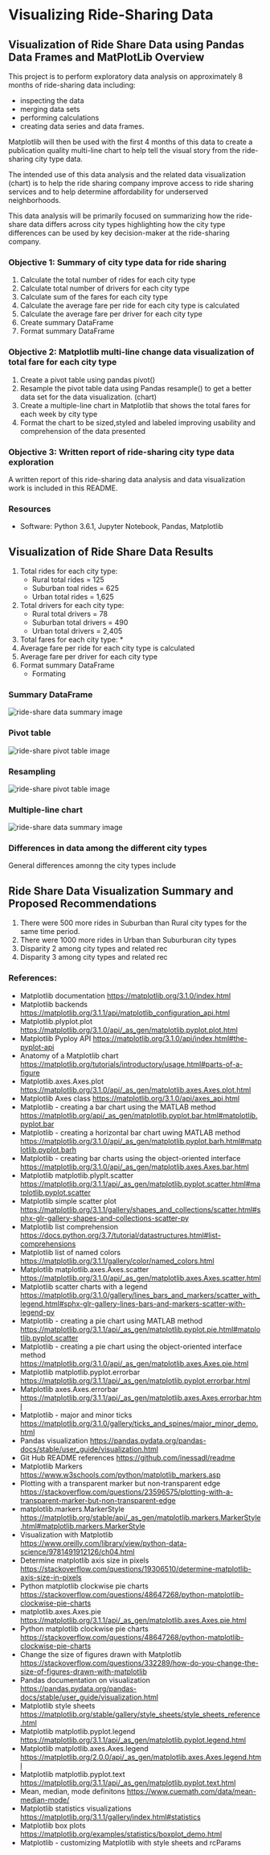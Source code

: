 # Visualizing Ride-Sharing Data 

## Visualization of Ride Share Data using Pandas Data Frames and MatPlotLib Overview

This project is to perform exploratory data analysis on approximately 8 months of ride-sharing data including: 
* inspecting the data
* merging data sets
* performing calculations
* creating data series and data frames. 

Matplotlib will then be used with the first 4 months of this data to create a publication quality multi-line chart to help tell the visual story from the ride-sharing city type data.

The intended use of this data analysis and the related data visualization (chart) is to help the ride sharing company improve access to ride sharing services and to help determine affordability for underserved neighborhoods. 

This data analysis will be primarily focused on summarizing how the ride-share data differs across city types highlighting how the city type differences can be used by key decision-maker at the ride-sharing company.

### Objective 1: Summary of city type data for ride sharing
1. Calculate the total number of rides for each city type
2. Calculate total number of drivers for each city type
3. Calculate sum of the fares for each city type 
4. Calculate the average fare per ride for each city type is calculated
5. Calculate the average fare per driver for each city type 
6. Create summary DataFrame 
7. Format summary DataFrame

### Objective 2: Matplotlib multi-line change data visualization of total fare for each city type 
1. Create a pivot table using pandas pivot() 
2. Resample the pivot table data using Pandas resample() to get a better data set for the data visualization. (chart)
3. Create a multiple-line chart in Matplotlib that shows the total fares for each week by city type
4. Format the chart to be sized,styled and labeled improving usability and comprehension of the data presented

### Objective 3: Written report of ride-sharing city type data exploration 
A written report of this ride-sharing data analysis and data visualization work is included in this README.

### Resources
- Software: Python 3.6.1, Jupyter Notebook, Pandas, Matplotlib
## Visualization of Ride Share Data Results
1. Total rides for each city type:
   * Rural total rides = 125
   * Suburban toal rides = 625
   * Urban total rides = 1,625
3. Total drivers for each city type:
   * Rural total drivers = 78
   * Suburban total drivers = 490
   * Urban total drivers = 2,405
5. Total fares for each city type:
   *   
7. Average fare per ride for each city type is calculated
8. Average fare per driver for each city type 
9. Format summary DataFrame
   * Formating

### Summary DataFrame

![ride-share data summary image](/Resources/pyber_summary_dataframe.png)

### Pivot table

![ride-share pivot table image](/Resources/pivot_table.png)

### Resampling

![ride-share pivot table image](/Resources/resampling.png)

### Multiple-line chart

![ride-share data summary image](/Resources/fares_by_city_type_by_wk_mth_multi_line_chart.png)

### Differences in data among the different city types
General differences amonng the city types include
## Ride Share Data Visualization Summary and Proposed Recommendations
1. There were 500 more rides in Suburban than Rural city types for the same time period.
2. There were 1000 more rides in Urban than Suburburan city types
3. Disparity 2 among city types and related rec
4. Disparity 3 among city types and related rec

### References:
* Matplotlib documentation https://matplotlib.org/3.1.0/index.html
* Matplotlib backends https://matplotlib.org/3.1.1/api/matplotlib_configuration_api.html
* Matplotlib.plyplot.plot https://matplotlib.org/3.1.0/api/_as_gen/matplotlib.pyplot.plot.html
* Matplotlib Pyploy API https://matplotlib.org/3.1.0/api/index.html#the-pyplot-api
* Anatomy of a Matplotlib chart https://matplotlib.org/tutorials/introductory/usage.html#parts-of-a-figure
* Matplotlib.axes.Axes.plot https://matplotlib.org/3.1.0/api/_as_gen/matplotlib.axes.Axes.plot.html
* Matplotlib Axes class https://matplotlib.org/3.1.0/api/axes_api.html
* Matplotlib - creating a bar chart using the MATLAB method https://matplotlib.org/api/_as_gen/matplotlib.pyplot.bar.html#matplotlib.pyplot.bar
* Matplotlib - creating a horizontal bar chart uwing MATLAB method https://matplotlib.org/3.1.0/api/_as_gen/matplotlib.pyplot.barh.html#matplotlib.pyplot.barh
* Matplotlib - creating bar charts using the object-oriented interface https://matplotlib.org/3.1.0/api/_as_gen/matplotlib.axes.Axes.bar.html
* Matplotlib matplotlib.plyplt.scatter https://matplotlib.org/3.1.1/api/_as_gen/matplotlib.pyplot.scatter.html#matplotlib.pyplot.scatter
* Matplotlib simple scatter plot https://matplotlib.org/3.1.1/gallery/shapes_and_collections/scatter.html#sphx-glr-gallery-shapes-and-collections-scatter-py
* Matplotlib list comprehension https://docs.python.org/3.7/tutorial/datastructures.html#list-comprehensions
* Matplotlib list of named colors https://matplotlib.org/3.1.1/gallery/color/named_colors.html
* Matplotlib matplotlib.axes.Axes.scatter https://matplotlib.org/3.1.0/api/_as_gen/matplotlib.axes.Axes.scatter.html
* Matplotlib scatter charts with a legend https://matplotlib.org/3.1.0/gallery/lines_bars_and_markers/scatter_with_legend.html#sphx-glr-gallery-lines-bars-and-markers-scatter-with-legend-py
* Matplotlib - creating a pie chart using MATLAB method https://matplotlib.org/3.1.1/api/_as_gen/matplotlib.pyplot.pie.html#matplotlib.pyplot.scatter
* Matplotlib - creating a pie chart using the object-oriented interface method https://matplotlib.org/3.1.0/api/_as_gen/matplotlib.axes.Axes.pie.html
* Matplotlib matplotlib.pyplot.errorbar https://matplotlib.org/3.1.1/api/_as_gen/matplotlib.pyplot.errorbar.html
* Matplotlib axes.Axes.errorbar https://matplotlib.org/3.1.1/api/_as_gen/matplotlib.axes.Axes.errorbar.html
* Matplotlib  - major and minor ticks https://matplotlib.org/3.1.0/gallery/ticks_and_spines/major_minor_demo.html
* Pandas visualization https://pandas.pydata.org/pandas-docs/stable/user_guide/visualization.html
* Git Hub README references https://github.com/inessadl/readme
* Matplotlib Markers https://www.w3schools.com/python/matplotlib_markers.asp
* Plotting with a transparent marker but non-transparent edge https://stackoverflow.com/questions/23596575/plotting-with-a-transparent-marker-but-non-transparent-edge
* matplotlib.markers.MarkerStyle https://matplotlib.org/stable/api/_as_gen/matplotlib.markers.MarkerStyle.html#matplotlib.markers.MarkerStyle
* Visualization with Matplotlib https://www.oreilly.com/library/view/python-data-science/9781491912126/ch04.html
* Determine matplotlib axis size in pixels https://stackoverflow.com/questions/19306510/determine-matplotlib-axis-size-in-pixels
* Python matplotlib clockwise pie charts https://stackoverflow.com/questions/48647268/python-matplotlib-clockwise-pie-charts
* matplotlib.axes.Axes.pie https://matplotlib.org/3.1.1/api/_as_gen/matplotlib.axes.Axes.pie.html
* Python matplotlib clockwise pie charts https://stackoverflow.com/questions/48647268/python-matplotlib-clockwise-pie-charts
* Change the size of figures drawn with Matplotlib https://stackoverflow.com/questions/332289/how-do-you-change-the-size-of-figures-drawn-with-matplotlib
* Pandas documentation on visualization https://pandas.pydata.org/pandas-docs/stable/user_guide/visualization.html
* Matplotlib style sheets https://matplotlib.org/stable/gallery/style_sheets/style_sheets_reference.html
* Matplotlib matplotlib.pyplot.legend https://matplotlib.org/3.1.1/api/_as_gen/matplotlib.pyplot.legend.html
* Matplotlib matplotlib.axes.Axes.legend https://matplotlib.org/2.0.0/api/_as_gen/matplotlib.axes.Axes.legend.html
* Matplotlib matplotlib.pyplot.text https://matplotlib.org/3.1.1/api/_as_gen/matplotlib.pyplot.text.html
* Mean, median, mode definitons https://www.cuemath.com/data/mean-median-mode/
* Matplotlib statistics visualizations https://matplotlib.org/3.1.1/gallery/index.html#statistics
* Matplotlib box plots https://matplotlib.org/examples/statistics/boxplot_demo.html
* Matplotlib - customizing Matplotlib with style sheets and rcParams
